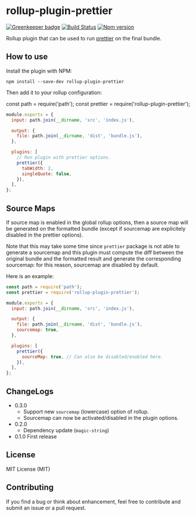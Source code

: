 # rollup-plugin-prettier

[![Greenkeeper badge](https://badges.greenkeeper.io/mjeanroy/rollup-plugin-prettier.svg)](https://greenkeeper.io/)
[![Build Status](https://travis-ci.org/mjeanroy/rollup-plugin-prettier.svg?branch=master)](https://travis-ci.org/mjeanroy/rollup-plugin-prettier)
[![Npm version](https://badge.fury.io/js/rollup-plugin-prettier.svg)](https://badge.fury.io/js/rollup-plugin-prettier)

Rollup plugin that can be used to run [prettier](http://npmjs.com/package/prettier) on the final bundle.

## How to use

Install the plugin with NPM:

`npm install --save-dev rollup-plugin-prettier`

Then add it to your rollup configuration:

const path = require('path');
const prettier = require('rollup-plugin-prettier');

```javascript
module.exports = {
  input: path.join(__dirname, 'src', 'index.js'),

  output: {
    file: path.join(__dirname, 'dist', 'bundle.js'),
  },

  plugins: [
    // Run plugin with prettier options.
    prettier({
      tabWidth: 2,
      singleQuote: false,
    }),
  ],
};
```

## Source Maps

If source map is enabled in the global rollup options, then a source map will be generated on the formatted bundle (except if sourcemap are explicitely disabled in the prettier options).

Note that this may take some time since `prettier` package is not able to generate a sourcemap and this plugin must compute the diff between the original bundle and the formatted result and generate the corresponding sourcemap: for this reason, sourcemap are disabled by default.

Here is an example:

```javascript
const path = require('path');
const prettier = require('rollup-plugin-prettier');

module.exports = {
  input: path.join(__dirname, 'src', 'index.js'),

  output: {
    file: path.join(__dirname, 'dist', 'bundle.js'),
    sourcemap: true,
  },

  plugins: [
    prettier({
      sourceMap: true, // Can also be disabled/enabled here.
    }),
  ],
};
```

## ChangeLogs

- 0.3.0
  - Support new `sourcemap` (lowercase) option of rollup.
  - Sourcemap can now be activated/disabled in the plugin options.
- 0.2.0
  - Dependency update (`magic-string`)
- 0.1.0 First release

## License

MIT License (MIT)

## Contributing

If you find a bug or think about enhancement, feel free to contribute and submit an issue or a pull request.
